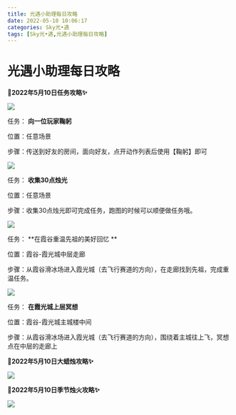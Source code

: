 ```yaml
---
title: 光遇小助理每日攻略
date: 2022-05-10 10:06:17
categories: Sky光•遇
tags: [Sky光•遇,光遇小助理每日攻略]
---
```

# 光遇小助理每日攻略
**🎉2022年5月10日任务攻略✨**

![](https://ok.166.net/reunionpub/ds/kol/20220510/000453-ac7idfjh82.png)

任务： **向一位玩家鞠躬**

位置：任意场景

步骤：传送到好友的房间，面向好友，点开动作列表后使用【鞠躬】即可

![](https://ok.166.net/reunionpub/ds/kol/20220509/003802-k3yi869pe2.png)

任务： **收集30点烛光**

位置：任意场景

步骤：收集30点烛光即可完成任务，跑图的时候可以顺便做任务哦。

  

![](https://ok.166.net/reunionpub/ds/kol/20220510/002202-e3py6mq7ws.png)

任务： **在霞谷重温先祖的美好回忆  **

位置：霞谷-霞光城中层走廊

步骤：从霞谷滑冰场进入霞光城（去飞行赛道的方向），在走廊找到先祖，完成重温任务。

![](https://ok.166.net/reunionpub/ds/kol/20220510/001234-ajo6uyn954.png)

任务： **在霞光城上层冥想**

位置：霞谷-霞光城主城楼中间

步骤：从霞谷滑冰场进入霞光城（去飞行赛道的方向），围绕着主城往上飞，冥想点在中层的走廊上

 **🎉2022年5月10日大蜡烛攻略✨**

![](https://ok.166.net/reunionpub/ds/kol/20220510/000605-170oev4wsn.png)

  

 **🎉2022年5月10日季节烛火攻略✨**

![](https://ok.166.net/reunionpub/ds/kol/20220510/000717-syi0cnzmfu.png)

  

  

